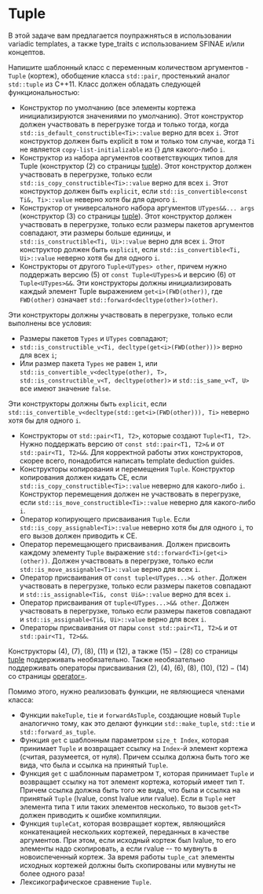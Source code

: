 # Tuple

В этой задаче вам предлагается поупражняться в использовании variadic templates, а также type_traits с использованием SFINAE и/или концептов.

Напишите шаблонный класс с переменным количеством аргументов - `Tuple` (кортеж), обобщение класса `std::pair`, простенький аналог `std::tuple` из С++11.
Класс должен обладать следующей функциональностью:
- Конструктор по умолчанию (все элементы кортежа инициализируются значениями по умолчанию). Этот конструктор должен участвовать в перегрузке тогда и только тогда, когда `std::is_default_constructible<Ti>::value` верно для всех `i`. Этот конструктор должен быть explicit в том и только том случае, когда `Ti` не является `copy-list-initializable` из $\{\}$ для какого-либо `i`.
- Конструктор из набора аргументов соответствующих типов для Tuple (конструктор $(2)$ со страницы [tuple](https://en.cppreference.com/w/cpp/utility/tuple/tuple)). Этот конструктор должен участвовать в перегрузке, только если `std::is_copy_constructible<Ti>::value` верно для всех `i`. Этот конструктор должен быть `explicit`, если `std::is_convertible<const Ti&, Ti>::value` неверно хотя бы для одного `i`.
- Конструктор от универсального набора аргументов `UTypes&&... args` (конструктор $(3)$ со страницы [tuple](https://en.cppreference.com/w/cpp/utility/tuple/tuple)). Этот конструктор должен участвовать в перегрузке, только если размеры пакетов аргументов совпадают, эти размеры больше единицы, и `std::is_constructible<Ti, Ui>::value` верно для всех `i`. Этот конструктор должен быть `explicit`, если `std::is_convertible<Ti, Ui>::value` неверно хотя бы для одного `i`.
- Конструкторы от другого `Tuple<UTypes> other`, причем нужно поддержать версию $(5)$ от `const Tuple<UTypes>&` и версию $(6)$ от `Tuple<UTypes>&&`. Эти конструкторы должны инициализировать каждый элемент Tuple выражением `get<i>(FWD(other))`, где `FWD(other)` означает `std::forward<decltype(other)>(other)`.

Эти конструкторы должны участвовать в перегрузке, только если выполнены все условия:
- Размеры пакетов `Types` и `UTypes` совпадают;
- `std::is_constructible_v<Ti, decltype(get<i>(FWD(other)))>` верно для всех `i`;
- Или размер пакета `Types` не равен `1`, или `std::is_convertible_v<decltype(other), T>, std::is_constructible_v<T, decltype(other)>` и `std::is_same_v<T, U>` все имеют значение `false`.

Эти конструкторы должны быть `explicit`, если `std::is_convertible_v<decltype(std::get<i>(FWD(other))), Ti>` неверно хотя бы для одного `i`.

- Конструкторы от `std::pair<T1, T2>`, которые создают `Tuple<T1, T2>`. Нужно поддержать версию от `const std::pair<T1, T2>&` и от `std::pair<T1, T2>&&`. Для корректной работы этих конструкторов, скорее всего, понадобится написать template deduction guides.
- Конструкторы копирования и перемещения `Tuple`. Конструктор копирования должен кидать CE, если `std::is_copy_constructible<Ti>::value` неверно для какого-либо `i`. Конструктор перемещения должен не участвовать в перегрузке, если `std::is_move_constructible<Ti>::value` неверно для какого-либо `i`.
- Оператор копирующего присваивания `Tuple`. Если `std::is_copy_assignable<Ti>::value` неверно хотя бы для одного `i`, то его вызов должен приводить к CE.
- Оператор перемещающего присваивания. Должен присвоить каждому элементу `Tuple` выражение `std::forward<Ti>(get<i>(other))`. Должен участвовать в перегрузке, только если `std::is_move_assignable<Ti>::value` верно для всех `i`.
- Оператор присваивания от `const tuple<UTypes...>& other`. Должен участвовать в перегрузке, только если размеры пакетов совпадают и `std::is_assignable<Ti&, const Ui&>::value` верно для всех `i`.
- Оператор присваивания от `tuple<UTypes...>&& other`. Должен участвовать в перегрузке, только если размеры пакетов совпадают и `std::is_assignable<Ti&, Ui>::value` верно для всех `i`.
- Операторы присваивания от пары `const std::pair<T1, T2>&` и от `std::pair<T1, T2>&&`.

Конструкторы $(4)$, $(7)$, $(8)$, $(11)$ и $(12)$, а также $(15)-(28)$ со страницы [tuple](https://en.cppreference.com/w/cpp/utility/tuple/tuple) поддерживать необязательно. Также необязательно поддерживать операторы присваивания $(2)$, $(4)$, $(6)$, $(8)$, $(10)$, $(12)-(14)$ со страницы [operator=](https://en.cppreference.com/w/cpp/utility/tuple/operator%3D).

Помимо этого, нужно реализовать функции, не являющиеся членами класса:
- Функции `makeTuple`, `tie` и `forwardAsTuple`, создающие новый `Tuple` аналогично тому, как это делают функции `std::make_tuple`, `std::tie` и `std::forward_as_tuple`.
- Функция `get` с шаблонным параметром `size_t Index`, которая принимает `Tuple` и возвращает ссылку на `Index`-й элемент кортежа (считая, разумеется, от нуля). Причем ссылка должна быть того же вида, что была и ссылка на принятый `Tuple`.
- Функция `get` с шаблонным параметром `T`, которая принимает `Tuple` и возвращает ссылку на тот элемент кортежа, который имеет тип `T`. Причем ссылка должна быть того же вида, что была и ссылка на принятый `Tuple` (lvalue, const lvalue или rvalue). Если в `Tuple` нет элемента типа `T` или таких элементов несколько, то вызов `get<T>` должен приводить к ошибке компиляции.
- Функция `tupleCat`, которая возвращает кортеж, являющийся конкатенацией нескольких кортежей, переданных в качестве аргументов. При этом, если исходный кортеж был lvalue, то его элементы надо скопировать, а если rvalue -- то мувнуть в новоиспеченный кортеж. За время работы `tuple_cat` элементы исходных кортежей должны быть скопированы или мувнуты не более одного раза!
- Лексикографическое сравнение `Tuple`.